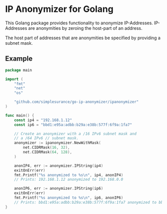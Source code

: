 # IP Anonymizer for Golang

This Golang package provides functionality to anonymize IP-Addresses.
IP-Addresses are anonymities by zeroing the host-part of an address.

The host part of addresses that are anonymities be specified by providing a
subnet mask.

## Example

```go
package main

import (
    "fmt"
    "net"
    "os"

    "github.com/simplesurance/go-ip-anonymizer/ipanonymizer"
)

func main() {
    const ip4 = "192.168.1.12"
    const ip6 = "bbd1:e95a:adbb:b29a:e38b:577f:6f9a:1fa7"

    // Create an anonymizer with a /16 IPv6 subnet mask and
    // a /64 IPv6 // subnet mask.
    anonymizer := ipanonymizer.NewWithMask(
        net.CIDRMask(16, 32),
        net.CIDRMask(64, 128),
    )

    anonIP4, err := anonymizer.IPString(ip4)
    exitOnErr(err)
    fmt.Printf("%s anonymized to %s\n", ip4, anonIP4)
    // Prints: 192.168.1.12 anonymized to 192.168.0.0

    anonIP6, err := anonymizer.IPString(ip6)
    exitOnErr(err)
    fmt.Printf("%s anonymized to %s\n", ip6, anonIP6)
    // Prints: bbd1:e95a:adbb:b29a:e38b:577f:6f9a:1fa7 anonymized to bbd1:e95a:adbb:b29a::
}
```
